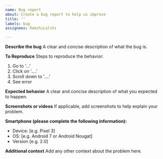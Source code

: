 ```yaml
---
name: Bug report
about: Create a bug report to help us improve
title: ''
labels: bug
assignees: RomchiLolchi

---
```


**Describe the bug**
A clear and concise description of what the bug is.

**To Reproduce**
Steps to reproduce the behavior:
1. Go to '...'
2. Click on '....'
3. Scroll down to '....'
4. See error

**Expected behavior**
A clear and concise description of what you expected to happen.

**Screenshots or videos**
If applicable, add screenshots to help explain your problem.

**Smartphone (please complete the following information):**
 - Device: [e.g. Pixel 3]
 - OS: [e.g. Android 7 or Android Nougat]
 - Version [e.g. 2.0]

**Additional context**
Add any other context about the problem here.
